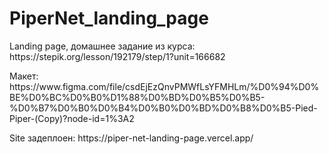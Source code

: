 # PiperNet_landing_page
<p>Landing page, домашнее задание из курса: https://stepik.org/lesson/192179/step/1?unit=166682</p>
<p>Макет: <a>https://www.figma.com/file/csdEjEzQnvPMWfLsYFMHLm/%D0%94%D0%BE%D0%BC%D0%B0%D1%88%D0%BD%D0%B5%D0%B5-%D0%B7%D0%B0%D0%B4%D0%B0%D0%BD%D0%B8%D0%B5-Pied-Piper-(Copy)?node-id=1%3A2</a></p>
<p>Site задеплоен: https://piper-net-landing-page.vercel.app/</p>
